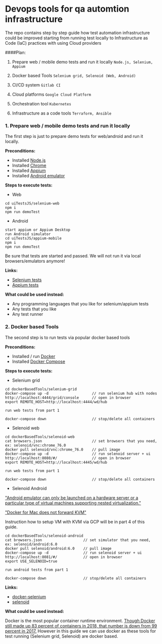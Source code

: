 Devops tools for qa automtion infrastructure
========
The repo contains step by step guide how test automation infrastructure could 
be improved starting from running test locally to Infrastructure as Code (IaC) practices with using Cloud providers

####Plan: 

1. Prepare web / mobile demo tests and run it locally ```Node.js, Selenium, Appium```

2. Docker based Tools ```Selenium grid, Selenoid (Web, Android)```

3. CI/CD system ```Gitlab CI```

4. Cloud platforms ```Google Cloud Platform```

5. Orchestration tool ```Kubernetes```

6. Infrastructure as a code tools ```Terraform, Ansible```

### 1. Prepare web / mobile demo tests and run it locally

The first step is just to prepare demo tests for web/android and run it locally.

**Preconditions:**
* Installed [Node.js](https://nodejs.org/en/)
* Installed [Chrome](https://www.google.com/intl/ru/chrome/)
* Installed [Appium](http://appium.io/docs/en/about-appium/getting-started/)
* Installed [Android emulator](https://developer.android.com/studio/run/emulator)

**Steps to execute tests:**
* Web
```
cd uiTestsJS/selenium-web
npm i
npm run demoTest
```
* Android
```
start appium or Appium Desktop
run Android simulator
cd uiTestsJS/appium-mobile
npm i
npm run demoTest
```


Be sure that tests are started and passed. We will not run it via local 
browsers/emulators anymore!

**Links:**
* [Selenium tests](https://github.com/SeleniumHQ/selenium/tree/master/javascript/node/selenium-webdriver/example)
* [Appium tests](https://github.com/appium/appium/tree/master/sample-code/javascript-wd)

**What could be used instead:**
* Any programming languages that you like for selenium/appium tests
* Any tests that you like
* Any test runner 

### 2. Docker based Tools

The second step is to run tests via popular docker based tools 

**Preconditions:**
* Installed / run [Docker](https://www.docker.com)
* Installed [Docker Compose](https://docs.docker.com/compose/install/)

**Steps to execute tests:**
* Selenium grid
```
cd dockerBasedTools/selenium-grid
docker-compose up -d                    // run selenium hub with nodes
http://localhost:4444/grid/console      // open in browser
export REMOTE_HOST=http://localhost:4444/wd/hub

run web tests from part 1

docker-compose down                     // stop/delete all containers
```
* Selenoid web
```
cd dockerBasedTools/selenoid-web
cat browsers.json                       // set browsers that you need, ex: selenoid/vnc:chrome_76.0
docker pull selenoid/vnc:chrome_76.0    // pull image  
docker-compose up -d                    // run selenoid server + ui
http://localhost:8080/#/                // open in browser
export REMOTE_HOST=http://localhost:4445/wd/hub

run web tests from part 1

docker-compose down                     // stop/delete all containers
```

* Selenoid Android 

["Android emulator can only be launched on a hardware 
server or a particular type of virtual machines supporting nested 
virtualization."](https://medium.com/@aandryashin/selenium-more-android-sweets-3839148d1bac)

["Docker for Mac does not forward KVM"](https://github.com/aerokube/selenoid/issues/687)

Instruction how to setup VM with KVM via GCP will be in part 4 of this guide.
```
cd dockerBasedTools/selenoid-android
cat browsers.json                   // set simulator that you need, ex: selenoid/android:6.0
docker pull selenoid/android:6.0    // pull image  
docker-compose up -d                // run selenoid server + ui
http://localhost:8081/#/            // open in browser
export USE_SELENOID=true

run android tests from part 1

docker-compose down                 // stop/delete all containers
```

**Links:**
* [docker-selenium](https://github.com/SeleniumHQ/docker-selenium)
* [selenoid](https://github.com/aerokube/selenoid)

**What could be used instead:**

Docker is the most popular container runtime environment.
[Though Docker still made up 83 percent of containers in 2018, that number is
 down from 99 percent in 2017.](https://containerjournal.com/topics/container-ecosystems/5-container-alternatives-to-docker/)
 However in this guide we can use docker as these tools for test running (Selenium grid, Selenoid) are docker based.
